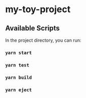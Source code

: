 # my-toy-project


## Available Scripts

In the project directory, you can run:
### `yarn start`
### `yarn test`
### `yarn build`
### `yarn eject`